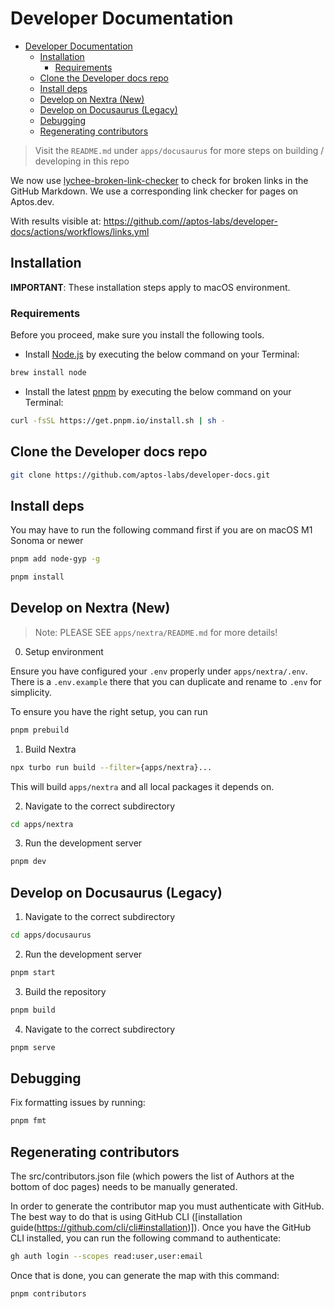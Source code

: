 # Developer Documentation

- [Developer Documentation](#developer-documentation)
  - [Installation](#installation)
    - [Requirements](#requirements)
  - [Clone the Developer docs repo](#clone-the-developer-docs-repo)
  - [Install deps](#install-deps)
  - [Develop on Nextra (New)](#develop-on-nextra-new)
  - [Develop on Docusaurus (Legacy)](#develop-on-docusaurus-legacy)
  - [Debugging](#debugging)
  - [Regenerating contributors](#regenerating-contributors)

> Visit the `README.md` under `apps/docusaurus` for more steps on building / developing in this repo

We now use [lychee-broken-link-checker](https://github.com/marketplace/actions/lychee-broken-link-checker) to check for broken links in the GitHub Markdown. We use a corresponding link checker for pages on Aptos.dev.

With results visible at:
https://github.com//aptos-labs/developer-docs/actions/workflows/links.yml

## Installation

**IMPORTANT**: These installation steps apply to macOS environment.

### Requirements

Before you proceed, make sure you install the following tools.

- Install [Node.js](https://nodejs.org/en/download/) by executing the below command on your Terminal:

```sh
brew install node
```

- Install the latest [pnpm](https://pnpm.io/installation) by executing the below command on your Terminal:

```sh
curl -fsSL https://get.pnpm.io/install.sh | sh -
```

## Clone the Developer docs repo

```sh
git clone https://github.com/aptos-labs/developer-docs.git
```

## Install deps

You may have to run the following command first if you are on macOS M1 Sonoma or newer

```sh
pnpm add node-gyp -g
```

```sh
pnpm install
```

## Develop on Nextra (New)

> Note: PLEASE SEE `apps/nextra/README.md` for more details!

0. Setup environment

Ensure you have configured your `.env` properly under `apps/nextra/.env`. There is a `.env.example` there that you can duplicate and rename to `.env` for simplicity.

To ensure you have the right setup, you can run

```sh
pnpm prebuild
```

1. Build Nextra

```bash
npx turbo run build --filter={apps/nextra}...
```

This will build `apps/nextra` and all local packages it depends on.

2. Navigate to the correct subdirectory

```sh
cd apps/nextra
```

3. Run the development server

```sh
pnpm dev
```

## Develop on Docusaurus (Legacy)

1. Navigate to the correct subdirectory

```sh
cd apps/docusaurus
```

2. Run the development server

```sh
pnpm start
```

3. Build the repository

```sh
pnpm build
```

4. Navigate to the correct subdirectory

```sh
pnpm serve
```

## Debugging

Fix formatting issues by running:

```sh
pnpm fmt
```

## Regenerating contributors

The src/contributors.json file (which powers the list of Authors at the bottom of doc pages) needs to be manually generated.

In order to generate the contributor map you must authenticate with GitHub. The best way to do that is using GitHub CLI ([installation guide(https://github.com/cli/cli#installation)]). Once you have the GitHub CLI installed, you can run the following command to authenticate:

```sh
gh auth login --scopes read:user,user:email
```

Once that is done, you can generate the map with this command:

```sh
pnpm contributors
```
